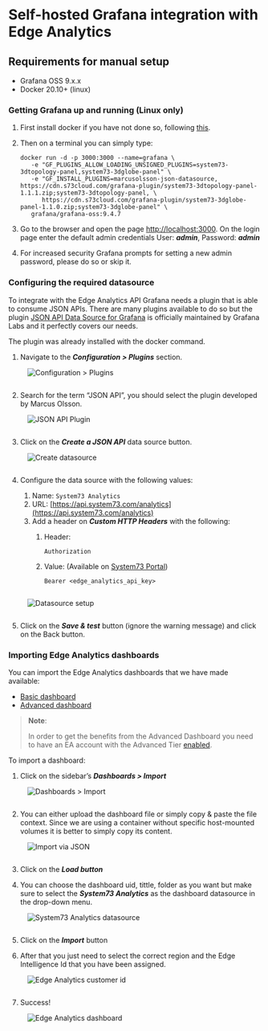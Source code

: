<!-- markdownlint-disable -->
<style>
/* The below `img` style sets the default CSS styling for all images hereafter in this markdown
file. */
img
{
    /* Default display value is `inline-block`. Set it to `block` to prevent surrounding text from
    wrapping around the image. Instead, `block` format will force the text to be above or below the
    image, but never to the sides. */
    display:block; 
    float:none; 
    margin-left:auto;
    margin-right:auto;
    padding:1em;
}
</style>
<!-- markdownlint-enable -->
# Self-hosted Grafana integration with Edge Analytics

## Requirements for manual setup

* Grafana OSS 9.x.x
* Docker 20.10+ (linux)

### Getting Grafana up and running (Linux only)

1. First install docker if you have not done so, following [this](https://docs.docker.com/engine/install/).

2. Then on a terminal you can simply type:

   ```console
   docker run -d -p 3000:3000 --name=grafana \
      -e "GF_PLUGINS_ALLOW_LOADING_UNSIGNED_PLUGINS=system73-3dtopology-panel,system73-3dglobe-panel" \
      -e "GF_INSTALL_PLUGINS=marcusolsson-json-datasource, https://cdn.s73cloud.com/grafana-plugin/system73-3dtopology-panel-1.1.1.zip;system73-3dtopology-panel, \
         https://cdn.s73cloud.com/grafana-plugin/system73-3dglobe-panel-1.1.0.zip;system73-3dglobe-panel" \
      grafana/grafana-oss:9.4.7
   ```

3. Go to the browser and open the page [http://localhost:3000](http://localhost:3000).
On the login page enter the default admin credentials
User: ***admin***, Password: ***admin***
4. For increased security Grafana prompts for setting a new admin password, please do so or skip it.

### Configuring the required datasource

To integrate with the Edge Analytics API Grafana needs a plugin that is able to consume JSON APIs.
There are many plugins available to do so but the plugin
[JSON API Data Source for Grafana][grafana-json-datasource] is officially maintained by Grafana Labs
and it perfectly covers our needs.

The plugin was already installed with the docker command.

1. Navigate to the ***Configuration > Plugins*** section.
   ![Configuration > Plugins](./images/plugins.png)
2. Search for the term “JSON API”, you should select the plugin developed by Marcus Olsson.
   ![JSON API Plugin](./images/json-api-plugin.png)
3. Click on the ***Create a JSON API*** data source button.
   ![Create datasource](./images/create-datasource.png)
4. Configure the data source with the following values:
   1. Name: `System73 Analytics`
   2. URL: [https://api.system73.com/analytics](https://api.system73.com/analytics)
   3. Add a header on ***Custom HTTP Headers*** with the following:
      1. Header:

         ```text
         Authorization
         ```

      2. Value: (Available on [System73 Portal][s73-portal])

         ```text
         Bearer <edge_analytics_api_key>
         ```

   ![Datasource setup](./images/datasource-setup.png)
5. Click on the ***Save & test*** button (ignore the warning message) and click on the Back button.

### Importing Edge Analytics dashboards

You can import the Edge Analytics dashboards that we have made available:

* [Basic dashboard](./files/provisioning/dashboards/ea-basic-dashboard.json)
* [Advanced dashboard](./files/provisioning/dashboards/ea-advanced-dashboard.json)

> **Note**:
>
> In order to get the benefits from the Advanced Dashboard you need to have an EA account with the
> Advanced Tier [enabled][ea-credentials].

To import a dashboard:

1. Click on the sidebar’s ***Dashboards > Import***
   ![Dashboards > Import](./images/dashboard-import.png)
2. You can either upload the dashboard file or simply copy & paste the file context. Since we are
using a container without specific host-mounted volumes it is better to simply copy its content.
   ![Import via JSON](./images/dashboard-load.png)
3. Click on the ***Load button***
4. You can choose the dashboard uid, tittle, folder as you want but make sure to select the
***System73 Analytics*** as the dashboard datasource in the drop-down menu.
   ![System73 Analytics datasource](./images/dashboard-datasource.png)

5. Click on the ***Import*** button
6. After that you just need to select the correct region and the Edge Intelligence Id that you have
been assigned.
   ![Edge Analytics customer id](./images/analytics-id.png)
7. Success!
   ![Edge Analytics dashboard](./images/analytics-dashboard.png)

[ea-credentials]: https://docs.system73.com/services/edge-intelligence/ei-credentials/
[grafana-json-datasource]: https://grafana.github.io/grafana-json-datasource/
[s73-portal]: https://manage.system73.com
